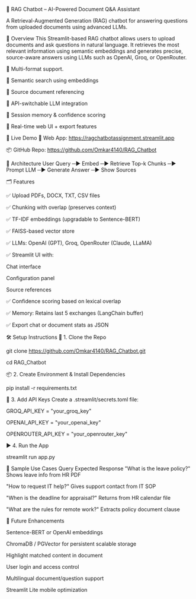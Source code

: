 🤖 RAG Chatbot – AI-Powered Document Q&A Assistant

A Retrieval-Augmented Generation (RAG) chatbot for answering questions from uploaded documents using advanced LLMs.

📌 Overview
This Streamlit-based RAG chatbot allows users to upload documents and ask questions in natural language. 
It retrieves the most relevant information using semantic embeddings and generates precise, source-aware answers using LLMs such as OpenAI, Groq, or OpenRouter.

🔹 Multi-format support.

🔹 Semantic search using embeddings

🔹 Source document referencing

🔹 API-switchable LLM integration

🔹 Session memory & confidence scoring

🔹 Real-time web UI + export features

🚀 Live Demo
🔗 Web App: https://ragchatbotassignment.streamlit.app

📦 GitHub Repo: https://github.com/Omkar4140/RAG_Chatbot

🧠 Architecture
User Query ─► Embed ─► Retrieve Top-k Chunks ─► Prompt LLM ─► Generate Answer ─► Show Sources
                   

🗂️ Features

✅ Upload PDFs, DOCX, TXT, CSV files

✅ Chunking with overlap (preserves context)

✅ TF-IDF embeddings (upgradable to Sentence-BERT)

✅ FAISS-based vector store

✅ LLMs: OpenAI (GPT), Groq, OpenRouter (Claude, LLaMA)

✅ Streamlit UI with:

Chat interface

Configuration panel

Source references

✅ Confidence scoring based on lexical overlap

✅ Memory: Retains last 5 exchanges (LangChain buffer)

✅ Export chat or document stats as JSON

🛠️ Setup Instructions
🔧 1. Clone the Repo

git clone https://github.com/Omkar4140/RAG_Chatbot.git

cd RAG_Chatbot

📦 2. Create Environment & Install Dependencies

pip install -r requirements.txt

🔑 3. Add API Keys
Create a .streamlit/secrets.toml file:

GROQ_API_KEY = "your_groq_key"

OPENAI_API_KEY = "your_openai_key"

OPENROUTER_API_KEY = "your_openrouter_key"

▶️ 4. Run the App

streamlit run app.py

🧪 Sample Use Cases
Query	Expected Response
"What is the leave policy?"	Shows leave info from HR PDF

"How to request IT help?"	Gives support contact from IT SOP

"When is the deadline for appraisal?"	Returns from HR calendar file

"What are the rules for remote work?"	Extracts policy document clause


🧩 Future Enhancements

 Sentence-BERT or OpenAI embeddings

 ChromaDB / PGVector for persistent scalable storage

 Highlight matched content in document

 User login and access control

 Multilingual document/question support

 Streamlit Lite mobile optimization




